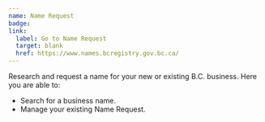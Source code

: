 ```yaml
---
name: Name Request
badge:
link: 
  label: Go to Name Request
  target: blank
  href: https://www.names.bcregistry.gov.bc.ca/
---
```


Research and request a name for your new or existing B.C. business. Here you are able to:

- Search for a business name.
- Manage your existing Name Request.